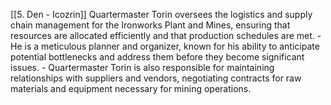 [[5. Den - Icozrin]]
Quartermaster Torin oversees the logistics and supply chain management for the Ironworks Plant and Mines, ensuring that resources are allocated efficiently and that production schedules are met.
    - He is a meticulous planner and organizer, known for his ability to anticipate potential bottlenecks and address them before they become significant issues.
    - Quartermaster Torin is also responsible for maintaining relationships with suppliers and vendors, negotiating contracts for raw materials and equipment necessary for mining operations.